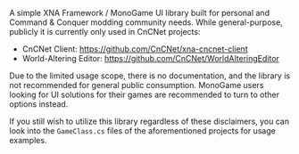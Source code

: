 A simple XNA Framework / MonoGame UI library built for personal and Command & Conquer modding community needs. While general-purpose, publicly it is currently only used in CnCNet projects:

- CnCNet Client: https://github.com/CnCNet/xna-cncnet-client
- World-Altering Editor: https://github.com/CnCNet/WorldAlteringEditor

Due to the limited usage scope, there is no documentation, and the library is not recommended for general public consumption. MonoGame users looking for UI solutions for their games are recommended to turn to other options instead.



If you still wish to utilize this library regardless of these disclaimers, you can look into the `GameClass.cs` files of the aforementioned projects for usage examples.
